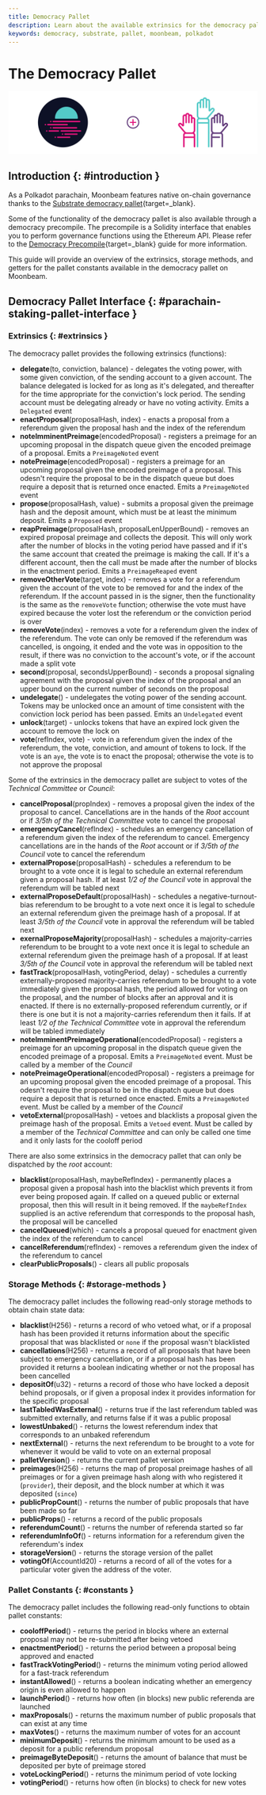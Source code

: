 ```yaml
---
title: Democracy Pallet
description: Learn about the available extrinsics for the democracy pallet on Moonbeam and how to interact with them using Polkadot.js Apps and the Polkadot.js API.
keywords: democracy, substrate, pallet, moonbeam, polkadot
---
```


# The Democracy Pallet

![Democracy Moonbeam Banner](/images/builders/build/pallets/democracy-banner.png)

## Introduction {: #introduction }

As a Polkadot parachain, Moonbeam features native on-chain governance thanks to the [Substrate democracy pallet](https://docs.rs/pallet-democracy/latest/pallet_democracy/){target=_blank}.

Some of the functionality of the democracy pallet is also available through a democracy precompile. The precompile is a Solidity interface that enables you to perform governance functions using the Ethereum API. Please refer to the [Democracy Precompile](/builders/build/precompiles/democracy){target=_blank} guide for more information.

This guide will provide an overview of the extrinsics, storage methods, and getters for the pallet constants available in the democracy pallet on Moonbeam.

## Democracy Pallet Interface {: #parachain-staking-pallet-interface }

### Extrinsics {: #extrinsics }

The democracy pallet provides the following extrinsics (functions):

- **delegate**(to, conviction, balance) - delegates the voting power, with some given conviction, of the sending account to a given account. The balance delegated is locked for as long as it's delegated, and thereafter for the time appropriate for the conviction's lock period. The sending account must be delegating already or have no voting activity. Emits a `Delegated` event
- **enactProposal**(proposalHash, index) - enacts a proposal from a referendum given the proposal hash and the index of the referendum
- **noteImminentPreimage**(encodedProposal) - registers a preimage for an upcoming proposal in the dispatch queue given the encoded preimage of a proposal. Emits a `PreimageNoted` event
- **notePreimage**(encodedProposal) - registers a preimage for an upcoming proposal given the encoded preimage of a proposal. This odesn't require the proposal to be in the dispatch queue but does require a deposit that is returned once enacted. Emits a `PreimageNoted` event
- **propose**(proposalHash, value) - submits a proposal given the preimage hash and the deposit amount, which must be at least the minimum deposit. Emits a `Proposed` event
- **reapPreimage**(proposalHash, proposalLenUpperBound) - removes an expired proposal preimage and collects the deposit. This will only work after the number of blocks in the voting period have passed and if it's the same account that created the preimage is making the call. If it's a different account, then the call must be made after the number of blocks in the enactment period. Emits a `PreimageReaped` event
- **removeOtherVote**(target, index) - removes a vote for a referendum given the account of the vote to be removed for and the index of the referendum. If the account passed in is the signer, then the functionality is the same as the `removeVote` function; otherwise the vote must have expired because the voter lost the referendum or the conviction period is over
- **removeVote**(index) - removes a vote for a referendum given the index of the referendum. The vote can only be removed if the referendum was cancelled, is ongoing, it ended and the vote was in opposition to the result, if there was no conviction to the account's vote, or if the account made a split vote
- **second**(proposal, secondsUpperBound) - seconds a proposal signaling agreement with the proposal given the index of the proposal and an upper bound on the current number of seconds on the proposal
- **undelegate**() - undelegates the voting power of the sending account. Tokens may be unlocked once an amount of time consistent with the conviction lock period has been passed. Emits an `Undelegated` event
- **unlock**(target) - unlocks tokens that have an expired lock given the account to remove the lock on
- **vote**(refIndex, vote) - vote in a referendum given the index of the referendum, the vote, conviction, and amount of tokens to lock. If the vote is an `aye`, the vote is to enact the proposal; otherwise the vote is to not approve the proposal

Some of the extrinsics in the democracy pallet are subject to votes of the *Technical Committee* or *Council*:

- **cancelProposal**(propIndex) - removes a proposal given the index of the proposal to cancel. Cancellations are in the hands of the *Root* account or if *3/5th of the Technical Committee* vote to cancel the proposal
- **emergencyCancel**(refIndex) - schedules an emergency cancellation of a referendum given the index of the referendum to cancel. Emergency cancellations are in the hands of the *Root* account or if *3/5th of the Council* vote to cancel the referendum
- **externalPropose**(proposalHash) - schedules a referendum to be brought to a vote once it is legal to schedule an external referendum given a proposal hash. If at least *1/2 of the Council* vote in approval the referendum will be tabled next
- **externalProposeDefault**(proposalHash) - schedules a negative-turnout-bias referendum to be brought to a vote next once it is legal to schedule an external referendum given the preimage hash of a proposal. If at least *3/5th of the Council* vote in approval the referendum will be tabled next
- **exernalProposeMajority**(proposalHash) - schedules a majority-carries referendum to be brought to a vote next once it is legal to schedule an external referendum given the preimage hash of a proposal. If at least *3/5th of the Council* vote in approval the referendum will be tabled next
- **fastTrack**(proposalHash, votingPeriod, delay) - schedules a currently externally-proposed majority-carries referendum to be brought to a vote immediately given the proposal hash, the period allowed for voting on the proposal, and the number of blocks  after an approval and it is enacted. If there is no externally-proposed referendum currently, or if there is one but it is not a majority-carries referendum then it fails. If at least *1/2 of the Technical Committee* vote in approval the referendum will be tabled immediately
- **noteImminentPreimageOperational**(encodedProposal) - registers a preimage for an upcoming proposal in the dispatch queue given the encoded preimage of a proposal. Emits a `PreimageNoted` event. Must be called by a member of the *Council*
- **notePreimageOperational**(encodedProposal) - registers a preimage for an upcoming proposal given the encoded preimage of a proposal. This odesn't require the proposal to be in the dispatch queue but does require a deposit that is returned once enacted. Emits a `PreimageNoted` event. Must be called by a member of the *Council*
- **vetoExternal**(proposalHash) - vetoes and blacklists a proposal given the preimage hash of the proposal. Emits a `Vetoed` event. Must be called by a member of the *Technical Committee* and can only be called one time and it only lasts for the cooloff period

There are also some extrinsics in the democracy pallet that can only be dispatched by the *root* account:

- **blacklist**(proposalHash, maybeRefIndex) - permanently places a proposal given a proposal hash into the blacklist which prevents it from ever being proposed again. If called on a queued public or external proposal, then this will result in it being removed. If the `maybeRefIndex` supplied is an active referendum that corresponds to the proposal hash, the proposal will be cancelled
- **cancelQueued**(which) - cancels a proposal queued for enactment given the index of the referendum to cancel
- **cancelReferendum**(refIndex) - removes a referendum given the index of the referendum to cancel
- **clearPublicProposals**() - clears all public proposals

### Storage Methods {: #storage-methods }

The democracy pallet includes the following read-only storage methods to obtain chain state data:

- **blacklist**(H256) - returns a record of who vetoed what, or if a proposal hash has been provided it returns information about the specific proposal that was blacklisted or `none` if the proposal wasn't blacklisted
- **cancellations**(H256) - returns a record of all proposals that have been subject to emergency cancellation, or if a proposal hash has been provided it returns a boolean indicating whether or not the proposal has been cancelled 
- **depositOf**(u32) - returns a record of those who have locked a deposit behind proposals, or if given a proposal index it provides information for the specific proposal
- **lastTabledWasExternal**() - returns true if the last referendum tabled was submitted externally, and returns false if it was a public proposal
- **lowestUnbaked**() - returns the lowest referendum index that corresponds to an unbaked referendum
- **nextExternal**() - returns the next referendum to be brought to a vote for whenever it would be valid to vote on an external proposal
- **palletVersion**() - returns the current pallet version
- **preimages**(H256) - returns the map of proposal preimage hashes of all preimages or for a given preimage hash along with who registered it (`provider`), their deposit, and the block number at which it was deposited (`since`)
- **publicPropCount**() - returns the number of public proposals that have been made so far
- **publicProps**() - returns a record of the public proposals
- **referendumCount**() - returns the number of referenda started so far
- **referendumInfoOf**() - returns information for a referendum given the referendum's index
- **storageVersion**() - returns the storage version of the pallet
- **votingOf**(AccountId20) - returns a record of all of the votes for a particular voter given the address of the voter.

### Pallet Constants {: #constants }

The democracy pallet includes the following read-only functions to obtain pallet constants:

- **cooloffPeriod**() - returns the period in blocks where an external proposal may not be re-submitted after being vetoed
- **enactmentPeriod**() - returns the period between a proposal being approved and enacted
- **fastTrackVotingPeriod**() - returns the minimum voting period allowed for a fast-track referendum
- **instantAllowed**() - returns a boolean indicating whether an emergency origin is even allowed to happen
- **launchPeriod**() - returns how often (in blocks) new public referenda are launched
- **maxProposals**() - returns the maximum number of public proposals that can exist at any time
- **maxVotes**() - returns the maximum number of votes for an account
- **minimumDeposit**() - returns the minimum amount to be used as a deposit for a public referendum proposal
- **preimageByteDeposit**() - returns the amount of balance that must be deposited per byte of preimage stored
- **voteLockingPeriod**() - returns the minimum period of vote locking
- **votingPeriod**() - returns how often (in blocks) to check for new votes